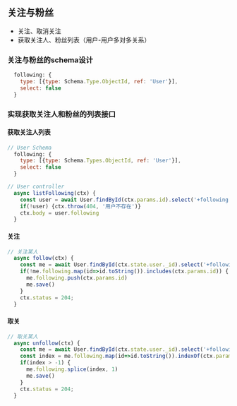 ## 关注与粉丝
- 关注、取消关注
- 获取关注人、粉丝列表（用户-用户多对多关系）

### 关注与粉丝的schema设计
```javascript
  following: {
    type: [{type: Schema.Type.ObjectId, ref: 'User'}],
    select: false
  }
```

### 实现获取关注人和粉丝的列表接口
#### 获取关注人列表
```javascript
// User Schema
  following: {
    type: [{type: Schema.Types.ObjectId, ref: 'User'}],
    select: false
  }

// User controller
  async listFollowing(ctx) {
    const user = await User.findById(ctx.params.id).select('+following').populate('following')
    if(!user) {ctx.throw(404, '用户不存在')}
    ctx.body = user.following
  }
```

#### 关注
```javascript
// 关注某人
  async follow(ctx) {
    const me = await User.findById(ctx.state.user._id).select('+following')
    if(!me.following.map(id=>id.toString()).includes(ctx.params.id)) {
      me.following.push(ctx.params.id)
      me.save()
    }
    ctx.status = 204;
  }  
```

#### 取关
```javascript
// 取关某人
  async unfollow(ctx) {
    const me = await User.findById(ctx.state.user._id).select('+following')
    const index = me.following.map(id=>id.toString()).indexOf(ctx.params.id)
    if(index > -1) {
      me.following.splice(index, 1)
      me.save()
    }
    ctx.status = 204;
  }
```